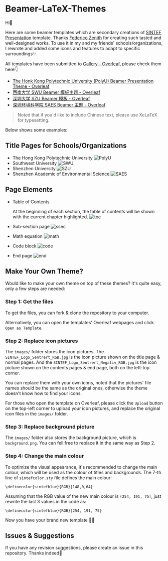 # Beamer-LaTeX-Themes

Hi👋

Here are some beamer templates which are secondary creations of [SINTEF Presentation](https://www.overleaf.com/latex/templates/sintef-presentation/jhbhdffczpnx) template. Thanks [Federico Zenith](federico.zenith@sintef.no) for creating such tasted and well-designed works. To use it in my and my friends' schools/organizations, I rewrote and added some icons and features to adapt to specific surroundings✨.

All templates have been submitted to [Gallery - Overleaf](https://cs.overleaf.com/gallery), please check them here👇

- [The Honk Kong Polytechnic University (PolyU) Beamer Presentation Theme - Overleaf](https://www.overleaf.com/latex/templates/the-honk-kong-polytechnic-university-polyu-beamer-presentation-theme/vywngqprjwrq)
- [西南大学 SWU Beamer 模板主题 - Overleaf](https://www.overleaf.com/latex/templates/xi-nan-da-xue-swu-beamer-mo-ban-zhu-ti/bgprxfbyhqsb)
- [深圳大学 SZU Beamer 模板 - Overleaf](https://www.overleaf.com/latex/templates/shen-zhen-da-xue-szu-beamer-mo-ban/bjwzmkpsgygf)
- [深圳环境科学院 SAES Beamer 主题 - Overleaf](https://www.overleaf.com/latex/templates/shen-zhen-huan-jing-ke-xue-yuan-saes-beamer-zhu-ti/gqfgpdwcrcpt)

> Noted that if you'd like to include Chinese text, please use XeLaTeX for typesetting.

Below shows some examples:

## Title Pages for Schools/Organizations
- The Hong Kong Polytechnic University
![PolyU](https://github.com/TOB-KNPOB/Beamer-LaTeX-Themes/blob/main/gallery/PolyU.png)
- Southwest University
![SWU](https://github.com/TOB-KNPOB/Beamer-LaTeX-Themes/blob/main/gallery/SWU.png)
- Shenzhen University
![SZU](https://github.com/TOB-KNPOB/Beamer-LaTeX-Themes/blob/main/gallery/SZU.png)
- Shenzhen Academic of Environmental Science
![SAES](https://github.com/TOB-KNPOB/Beamer-LaTeX-Themes/blob/main/gallery/SAES.png)

## Page Elements

- Table of Contents

  At the beginning of each section, the table of contents will be shown with the current chapter highlighted.
![toc](https://github.com/TOB-KNPOB/Beamer-LaTeX-Themes/blob/main/gallery/table%20of%20contents.png)
- Sub-section page
![ssec](https://github.com/TOB-KNPOB/Beamer-LaTeX-Themes/blob/main/gallery/subsection.png)
- Math equation
![math](https://github.com/TOB-KNPOB/Beamer-LaTeX-Themes/blob/main/gallery/math.png)
- Code block
![code](https://github.com/TOB-KNPOB/Beamer-LaTeX-Themes/blob/main/gallery/code.png)
- End page
![end](https://github.com/TOB-KNPOB/Beamer-LaTeX-Themes/blob/main/gallery/end.png)

## Make Your Own Theme?

Would like to make your own theme on top of these themes? It's quite easy, only a few steps are needed:

### Step 1: Get the files

To get the files, you can fork & clone the repository to your computer.

Alternatively, you can open the templates' Overleaf webpages and click `Open as Template`.

### Step 2: Replace icon pictures

The `images/` folder stores the icon pictures. The `SINTEF_Logo_Sentrert_RGB.jpg` is the icon picture shown on the title page & normal pages. And the `SINTEF_Logo_Sentrert_Negativ_RGB.jpg` is the icon picture shown on the contents pages & end page, both on the left-top corner.

You can replace them with your own icons, noted that the pictures' file names should be the same as the original ones, otherwise the theme doesn't know how to find your icons.

For those who open the template on Overleaf, please click the `Upload` button on the top-left corner to upload your icon pictures, and replace the original icon files in the `images/` folder.

### Step 3: Replace background picture

The `images/` folder also stores the background picture, which is `background.png`. You can fell free to replace it in the same way as Step 2.

### Step 4: Change the main colour

To optimize the visual appearance, it's recommended to change the main colour, which will be used as the colour of titles and backgrounds. The 7-th line of `sintefcolor.sty` file defines the main colour:
```
\definecolor{sintefblue}{RGB}{148,0,64}
```
Assuming that the RGB value of the new main colour is `(254, 191, 75)`, just rewrite the last 3 values in the code as:
```
\definecolor{sintefblue}{RGB}{254, 191, 75}
```
Now you have your brand new template 👏🎉

## Issues & Suggestions

If you have any revision suggestions, please create an issue in this repository. Thanks indeed🤝

